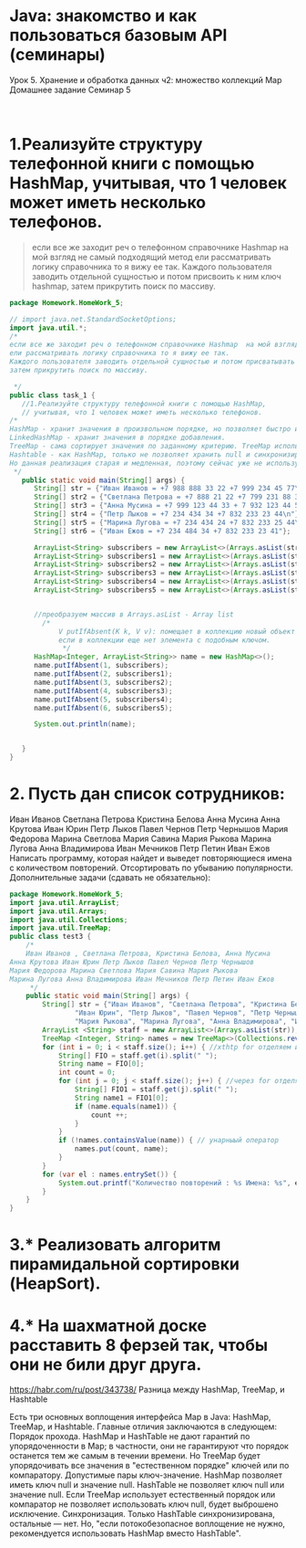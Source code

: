 # Java: знакомство и как пользоваться базовым API (семинары)
Урок 5. Хранение и обработка данных ч2: множество коллекций Map
Домашнее задание Семинар 5

​
​
# 1.Реализуйте структуру телефонной книги с помощью HashMap, учитывая, что 1 человек может иметь несколько телефонов.
>если все же заходит реч о телефонном справочнике Hashmap  на мой взгляд не самый подходящий метод
ели рассматривать логику справочника то я вижу ее так.
Каждого пользователя заводить отдельной сущностью и потом присвоить к ним ключ hashmap,
затем прикрутить поиск по массиву.
```java
package Homework.HomeWork_5;

// import java.net.StandardSocketOptions;
import java.util.*;
/*
если все же заходит реч о телефонном справочнике Hashmap  на мой взгляд не самый подходящий метод
ели рассматривать логику справочника то я вижу ее так.
Каждого пользователя заводить отдельной сущностью и потом присватывать к ним ключ hashmap,
затем прикрутить поиск по массиву.

 */
public class task_1 {
   //1.Реализуйте структуру телефонной книги с помощью HashMap,
   // учитывая, что 1 человек может иметь несколько телефонов.
/*
HashMap - хранит значения в произвольном порядке, но позволяет быстро искать элементы карты. Позволяет задавать ключ или значение ключевым словом null.
LinkedHashMap - хранит значения в порядке добавления.
TreeMap - сама сортирует значения по заданному критерию. TreeMap используется либо с Comparable элементами, либо в связке с Comparator. Смотрите статью "Интерфейсы Comparable и Comparator".
Hashtable - как HashMap, только не позволяет хранить null и синхронизирован с точки зрения многопоточности - это значит, что много потоков могут работать безопасно с Hashtable.
Но данная реализация старая и медленная, поэтому сейчас уже не используется в новых проектах.
 */
   public static void main(String[] args) {
      String[] str = {"Иван Иванов = +7 988 888 33 22 +7 999 234 45 77\n"};
      String[] str2 = {"Светлана Петрова = +7 888 21 22 +7 799 231 88 33\n"};
      String[] str3 = {"Анна Мусина = +7 999 123 44 33 + 7 932 123 44 55\n"};
      String[] str4 = {"Петр Лыков = +7 234 434 34 +7 832 233 23 44\n"};
      String[] str5 = {"Марина Лугова = +7 234 434 24 +7 832 233 25 44\n"};
      String[] str6 = {"Иван Ежов = +7 234 484 34 +7 832 233 23 41"};

      ArrayList<String> subscribers = new ArrayList<>(Arrays.asList(str));
      ArrayList<String> subscribers1 = new ArrayList<>(Arrays.asList(str2));
      ArrayList<String> subscribers2 = new ArrayList<>(Arrays.asList(str3));
      ArrayList<String> subscribers3 = new ArrayList<>(Arrays.asList(str4));
      ArrayList<String> subscribers4 = new ArrayList<>(Arrays.asList(str5));
      ArrayList<String> subscribers5 = new ArrayList<>(Arrays.asList(str6));


      //преобразуем массив в Arrays.asList - Array list
        /*
            V putIfAbsent(K k, V v): помещает в коллекцию новый объект с ключом k и значением v,
            если в коллекции еще нет элемента с подобным ключом.
             */
      HashMap<Integer, ArrayList<String>> name = new HashMap<>();
      name.putIfAbsent(1, subscribers);
      name.putIfAbsent(2, subscribers1);
      name.putIfAbsent(3, subscribers2);
      name.putIfAbsent(4, subscribers3);
      name.putIfAbsent(5, subscribers4);
      name.putIfAbsent(6, subscribers5);

      System.out.println(name);


   }
}

```


# 2. Пусть дан список сотрудников:
Иван Иванов
Светлана Петрова
Кристина Белова
Анна Мусина
Анна Крутова
Иван Юрин
Петр Лыков
Павел Чернов
Петр Чернышов
Мария Федорова
Марина Светлова
Мария Савина
Мария Рыкова
Марина Лугова
Анна Владимирова
Иван Мечников
Петр Петин
Иван Ежов
Написать программу, которая найдет и выведет повторяющиеся имена с количеством повторений. Отсортировать по убыванию популярности.
Дополнительные задачи (сдавать не обязательно):
```java
package Homework.HomeWork_5;
import java.util.ArrayList;
import java.util.Arrays;
import java.util.Collections;
import java.util.TreeMap;
public class test3 {
    /*
    Иван Иванов , Светлана Петрова, Кристина Белова, Анна Мусина
Анна Крутова Иван Юрин Петр Лыков Павел Чернов Петр Чернышов
Мария Федорова Марина Светлова Мария Савина Мария Рыкова
Марина Лугова Анна Владимирова Иван Мечников Петр Петин Иван Ежов
     */
    public static void main(String[] args) {
        String[] str = {"Иван Иванов", "Светлана Петрова", "Кристина Белова", "Анна Мусина", "Анна Крутова",
                "Иван Юрин", "Петр Лыков", "Павел Чернов", "Петр Чернышов", "Мария Федорова", "Марина Светлова", "Мария Савина",
                "Мария Рыкова", "Марина Лугова", "Анна Владимирова", "Иван Мечников", "Петр Петин", "Иван Ежов"};
        ArrayList <String> staff = new ArrayList<>(Arrays.asList(str)); //переводим массив в строку
        TreeMap <Integer, String> names = new TreeMap<>(Collections.reverseOrder()); //init TerreMap (сортировка)
        for (int i = 0; i < staff.size(); i++) { //xthtp for отделяем имена
            String[] FIO = staff.get(i).split(" ");
            String name = FIO[0];
            int count = 0;
            for (int j = 0; j < staff.size(); j++) { //через for отделяем фамилии
                String[] FIO1 = staff.get(j).split(" ");
                String name1 = FIO1[0];
                if (name.equals(name1)) {
                    count ++;
                }
            }
            if (!names.containsValue(name)) { // унарныый оператор
                names.put(count, name);
            }
        }
        for (var el : names.entrySet()) {
            System.out.printf("Количество повторений : %s Имена: %s", el.getKey(),el.getValue() + "\n");
        }
    }
}

```
# 3.* Реализовать алгоритм пирамидальной сортировки (HeapSort).
# 4.* На шахматной доске расставить 8 ферзей так, чтобы они не били друг друга.
https://habr.com/ru/post/343738/
   Разница между HashMap, TreeMap, и Hashtable

Есть три основных воплощения интерфейса Map в Java: HashMap, TreeMap, и Hashtable. Главные отличия заключаются в следующем:
Порядок прохода. HashMap и HashTable не дают гарантий по упорядоченности в Map; в частности, они не гарантируют что порядок останется тем же самым в течении времени. Но TreeMap будет упорядочивать все значения в "естественном порядке" ключей или по компаратору.
Допустимые пары ключ-значение. HashMap позволяет иметь ключ null и значение null. HashTable не позволяет ключ null или значение null. Если TreeMap использует естественный порядок или компаратор не позволяет использовать ключ null, будет выброшено исключение.
Синхронизация. Только HashTable синхронизирована, остальные — нет. Но, "если потокобезопасное воплощение не нужно, рекомендуется использовать HashMap вместо HashTable".

